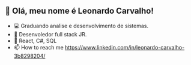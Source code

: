 ## 👋  Olá, meu nome é Leonardo Carvalho!
- :computer: Graduando analise e desenvolvimento de sistemas.
- :notebook: Desenvoledor full stack JR.
- 🚀 React, C#, SQL
- 📫 How to reach me https://www.linkedin.com/in/leonardo-carvalho-3b8298204/

<!---
Leonardo-acs/Leonardo-acs is a ✨ special ✨ repository because its `README.md` (this file) appears on your GitHub profile.
You can click the Preview link to take a look at your changes.
--->
